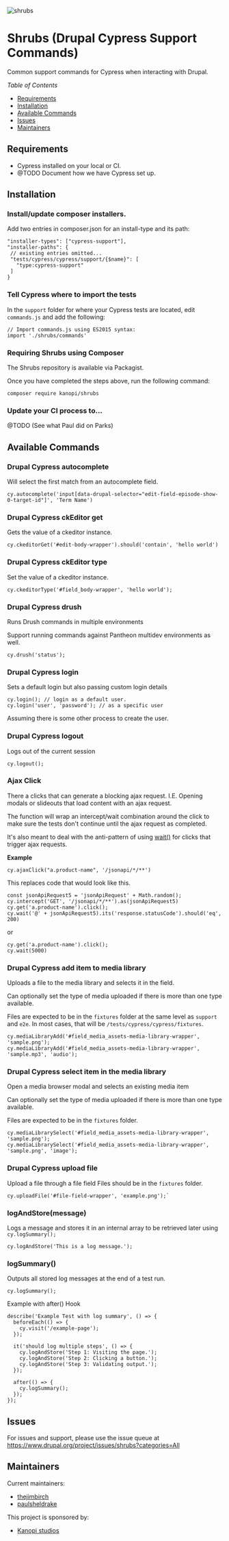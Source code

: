 ![shrubs](https://github.com/kanopi/shrubs/assets/5177009/e0d0ed6e-7e08-43be-9c82-69119bb19ab5)

# Shrubs (Drupal Cypress Support Commands)

Common support commands for Cypress when interacting with Drupal.

*Table of Contents*
* [Requirements](#requirements) 
* [Installation](#installation) 
* [Available Commands](#available-commands)
* [Issues](#issues)
* [Maintainers](#maintainers) 

## Requirements

* Cypress installed on your local or CI.
* @TODO Document how we have Cypress set up.

## Installation

### Install/update composer installers.

Add two entries in composer.json for an install-type and its path:

```
"installer-types": ["cypress-support"],
"installer-paths": {
 // existing entries omitted...
 "tests/cypress/cypress/support/{$name}": [
   "type:cypress-support"
 ]
}
```

### Tell Cypress where to import the tests

In the `support` folder for where your Cypress tests are located, edit `commands.js` and add the
following:

```
// Import commands.js using ES2015 syntax:
import './shrubs/commands'
```

### Requiring Shrubs using Composer

The Shrubs repository is available via Packagist. 

Once you have completed the steps above, run the following command:

`composer require kanopi/shrubs`

### Update your CI process to...
@TODO (See what Paul did on Parks)

## Available Commands

### Drupal Cypress autocomplete
Will select the first match from an autocomplete field.
```
cy.autocomplete('input[data-drupal-selector="edit-field-episode-show-0-target-id"]', 'Term Name')
```

### Drupal Cypress ckEditor get
Gets the value of a ckeditor instance.
```
cy.ckeditorGet('#edit-body-wrapper').should('contain', 'hello world')
```

### Drupal Cypress ckEditor type
Set the value of a ckeditor instance.
```
cy.ckeditorType('#field_body-wrapper', 'hello world');
```

### Drupal Cypress drush
Runs Drush commands in multiple environments

Support running commands against Pantheon multidev environments as well.
```
cy.drush('status');
```

### Drupal Cypress login
Sets a default login but also passing custom login details

```
cy.login(); // login as a default user.   
cy.login('user', 'password'); // as a specific user
```

Assuming there is some other process to create the user.

### Drupal Cypress logout
Logs out of the current session
```
cy.logout();
```

### Ajax Click

There a clicks that can generate a blocking ajax request. I.E. Opening modals or
slideouts that load content with an ajax request.

The function will wrap an intercept/wait combination around the click to make
sure the tests don't continue until the ajax request as completed.

It's also meant to deal with the anti-pattern of using [wait()](https://docs.cypress.io/guides/references/best-practices#Unnecessary-Waiting) for clicks that trigger ajax requests.

**Example**
```
cy.ajaxClick("a.product-name", '/jsonapi/*/**')
```

This replaces code that would look like this.

```
const jsonApiRequest5 = 'jsonApiRequest' + Math.random();
cy.intercept('GET', '/jsonapi/*/**').as(jsonApiRequest5)
cy.get('a.product-name').click();
cy.wait('@' + jsonApiRequest5).its('response.statusCode').should('eq', 200)
```
or
```
cy.get('a.product-name').click();
cy.wait(5000)
```

### Drupal Cypress add item to media library
Uploads a file to the media library and selects it in the field.

Can optionally set the type of media uploaded if there is more than one type available.

Files are expected to be in the `fixtures` folder at the same level as `support` and
`e2e`.  In most cases, that will be `/tests/cypress/cypress/fixtures`.
```
cy.mediaLibraryAdd('#field_media_assets-media-library-wrapper', 'sample.png');
cy.mediaLibraryAdd('#field_media_assets-media-library-wrapper', 'sample.mp3', 'audio');
```

### Drupal Cypress select item in the media library
Open a media browser modal and selects an existing media item

Can optionally set the type of media uploaded if there is more than one type available.

Files are expected to be in the `fixtures` folder.

```
cy.mediaLibrarySelect('#field_media_assets-media-library-wrapper', 'sample.png');
cy.mediaLibrarySelect('#field_media_assets-media-library-wrapper', 'sample.png', 'image');
```

### Drupal Cypress upload file
Upload a file through a file field
Files should be in the `fixtures` folder.
```
cy.uploadFile('#file-field-wrapper', 'example.png');`
```

### logAndStore(message)
Logs a message and stores it in an internal array to be retrieved later using
`cy.logSummary();`

```
cy.logAndStore('This is a log message.');
```

### logSummary()

Outputs all stored log messages at the end of a test run.

```
cy.logSummary();
```

Example with after() Hook
```
describe('Example Test with log summary', () => {
  beforeEach(() => {
    cy.visit('/example-page');
  });

  it('should log multiple steps', () => {
    cy.logAndStore('Step 1: Visiting the page.');
    cy.logAndStore('Step 2: Clicking a button.');
    cy.logAndStore('Step 3: Validating output.');
  });

  after(() => {
    cy.logSummary();
  });
});
```

## Issues
For issues and support, please use the issue queue at https://www.drupal.org/project/issues/shrubs?categories=All

## Maintainers

Current maintainers:
 * [thejimbirch](https://www.drupal.org/u/thejimbirch)
 * [paulsheldrake](https://www.drupal.org/u/paulsheldrake)

This project is sponsored by:
 * [Kanopi studios](https://www.drupal.org/kanopi-studios)
